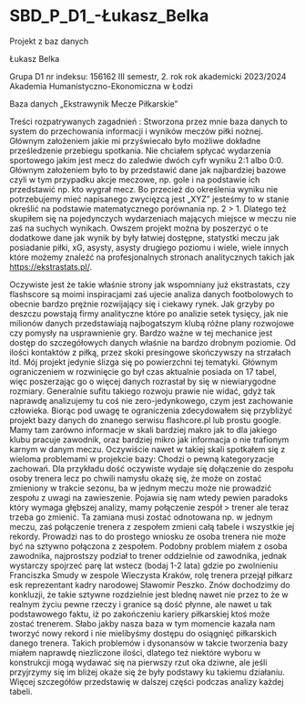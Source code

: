 # SBD_P_D1_-Łukasz_Belka
Projekt z baz danych

Łukasz Belka

Grupa D1
nr indeksu: 156162
III semestr, 2. rok
rok akademicki 2023/2024
Akademia Humanistyczno-Ekonomiczna w Łodzi

Baza danych „Ekstrawynik Mecze Piłkarskie”


Treści rozpatrywanych zagadnień :
Stworzona przez mnie baza danych to system do przechowania informacji i wyników meczów piłki nożnej. Głównym założeniem jakie mi przyświecało było możliwe dokładne prześledzenie przebiegu spotkania. Nie chciałem spłycać wydarzenia sportowego jakim jest mecz do zaledwie dwóch cyfr wyniku 2:1 albo 0:0. Głównym założeniem było to by przedstawić dane jak najbardziej bazowe czyli w tym przypadku akcje meczowe, np. gole i na podstawie ich przedstawić np. kto wygrał mecz. Bo przecież do określenia wyniku nie potrzebujemy mieć napisanego zwycięzcą jest „XYZ” jesteśmy to w stanie określić na podstawie matematycznego porównania np. 2 > 1. Dlatego też skupiłem się na pojedynczych wydarzeniach mających miejsce w meczu nie zaś na suchych wynikach. 
Owszem projekt można by poszerzyć o te dodatkowe dane jak wynik by były łatwiej dostępne, statystki meczu jak posiadanie piłki, xG, asysty, asysty drugiego poziomu i wiele, wiele innych które możemy znaleźć na profesjonalnych stronach analitycznych takich jak https://ekstrastats.pl/.

Oczywiste jest że takie właśnie strony jak wspomniany już ekstrastats, czy flashscore są moimi inspiracjami zaś ujecie analiza danych footbolowych to obecnie bardzo prężnie rozwijający się i ciekawy rynek. Jak grzyby po deszczu powstają firmy analityczne które po analizie setek tysięcy, jak nie milionów danych przedstawiają najbogatszym klubą różne plany rozwojowe czy pomysły na usprawnienie gry. Bardzo ważne w tej mechanice  jest dostęp do szczegółowych danych właśnie na bardzo drobnym poziomie. Od ilości kontaktów z piłką, przez skoki presingowe skończywszy na strzałach itd. Mój projekt jedynie ślizga się po powierzchni tej tematyki. Głównym ograniczeniem w rozwinięcie go był czas aktualnie posiada on 17 tabel, więc poszerzając go o więcej danych rozrastał by się w niewiarygodne rozmiary. Generalnie sufitu takiego rozwoju prawie nie widać, gdyż tak naprawdę analizujemy tu coś nie zero-jedynkowego, czym jest zachowanie człowieka.
Biorąc pod uwagę te ograniczenia zdecydowałem się przybliżyć projekt bazy danych do znanego serwisu flashcore.pl lub prostu google. Mamy tam zarówno informacje w skali bardziej makro jak to dla jakiego klubu pracuje zawodnik, oraz bardziej mikro jak informacja o nie trafionym karnym w danym meczu. Oczywiście nawet w takiej skali spotkałem się z wieloma problemami w projekcie bazy:
Chodzi o pewną kategoryzacje zachowań. Dla przykładu dość oczywiste wydaje się dołączenie do zespołu osoby trenera lecz po chwili namysłu okażę się, że może on zostać zmieniony w trakcie sezonu, ba w jednym meczu może nie prowadzić zespołu z uwagi na zawieszenie. Pojawia się nam wtedy pewien paradoks który wymaga głębszej analizy, mamy połączenie zespół > trener ale teraz trzeba go zmienić. Ta zamiana musi zostać odnotowana np. w jednym meczu, zaś połączenie trenera z zespołem zmieni całą tabele i wszystkie jej rekordy.  Prowadzi nas to do prostego wniosku ze osoba trenera nie może być na sztywno połączona z zespołem. Podobny problem miałem z osoba zawodnika, najprostszy podział to trener oddzielnie od zawodnika, jednak wystarczy spojrzeć parę lat wstecz (bodaj 1-2 lata) gdzie po zwolnieniu Franciszka Smudy w zespole Wieczysta Kraków, rolę trenera przejął piłkarz esk reprezentant kadry narodowej Sławomir Peszko. Znów dochodzimy do konkluzji, że takie sztywne rozdzielnie jest blednę nawet nie przez to że w realnym życiu pewne rzeczy i granice są dość płynne, ale nawet u tak podstawowego faktu, iż po zakończeniu kariery piłkarskiej ktoś może zostać trenerem. Słabo jakby nasza baza w tym momencie kazała nam tworzyć nowy rekord i nie mielibyśmy dostępu do osiągnięć piłkarskich danego trenera.
Takich problemów i dysonansów w takcie tworzenia bazy miałem naprawdę niezliczone ilości, dlatego też niektóre wyboru w konstrukcji mogą wydawać się na pierwszy rzut oka dziwne, ale jeśli przyjrzymy się im bliżej okaże się że były podstawy ku takiemu działaniu. Więcej szczegółów przedstawię w dalszej części podczas analizy każdej tabeli.
